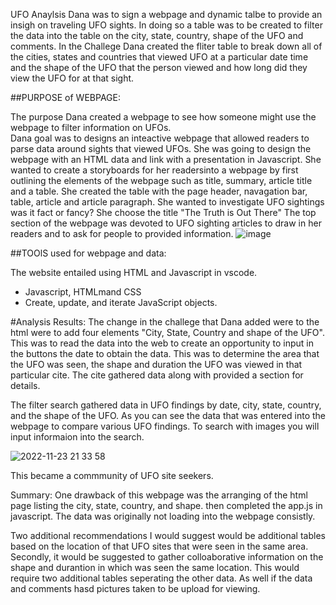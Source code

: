  UFO Anaylsis
 Dana was to sign a webpage and dynamic talbe to provide an insigh on traveling UFO sights. In doing so a table was to be created to filter the data into the table on the city, state, country, shape of the UFO and comments. 
 In the Challege Dana created the fliter table to break down all of the cities, states and countries that viewed UFO at a particular date time and the shape of the UFO that the person viewed and how long did they view the UFO for at that sight. 

##PURPOSE of WEBPAGE:

  The purpose Dana created a webpage to see how someone might use the webpage to filter information on UFOs.  
Dana goal was to designs an inteactive webpage that allowed readers to parse data around sights that viewed UFOs.  She was going to design the webpage with an HTML data and link with a presentation in Javascript. She wanted to create a storyboards for her readersinto a webpage by first outlining the elements of the webpage such as title, summary, article title and a table. She created the table with the page header, navagation bar, table, article and article paragraph. She wanted to investigate UFO sightings was it fact or fancy?  She choose the title "The Truth is Out There" The top section of the webpage was devoted to UFO sighting articles to draw in her readers and to ask for people to provided information. 
![image](https://user-images.githubusercontent.com/107796290/203681091-46c62893-24ba-47ed-8ad9-049ef0b7b33f.png)

##TOOlS used for webpage and data:

The website entailed using HTML and Javascript in vscode. 
* Javascript, HTMLmand CSS
* Create, update, and iterate JavaScript objects.

#Analysis Results:
 The change in the challege that Dana added were to the html were to add four elements "City, State, Country and shape of the UFO". This was to read the data into the web to create an opportunity to input in the buttons the date to obtain the data. This was to determine the area that the UFO was seen, the shape and duration the UFO was viewed in that particular cite. The cite gathered data along with provided a section for details.  

The filter search gathered data in UFO findings by date, city, state, country, and the shape of the UFO.  As you can see the data that was entered into the webpage to compare various UFO findings. To search with images you will input informaion into the search.

![2022-11-23 21 33 58](https://user-images.githubusercontent.com/107796290/203681341-c24f72b5-7f1b-448e-80ac-a64caa9f8950.png)

  This became a commmunity of UFO site seekers. 

Summary: 
One drawback of this webpage was the arranging of the html page listing the city, state, country, and shape. then completed the app.js in javascript. The data was originally not loading into the webpage consistly.

 Two additional recommendations I would suggest would be additional tables based on the location of that UFO sites that were seen in the same area. Secondly, it would be suggested to gather colloaborative information on the shape and durantion in which was seen the same location. This would require two additional tables seperating the other data. As well if the data and comments hasd pictures taken to be upload for viewing. 
